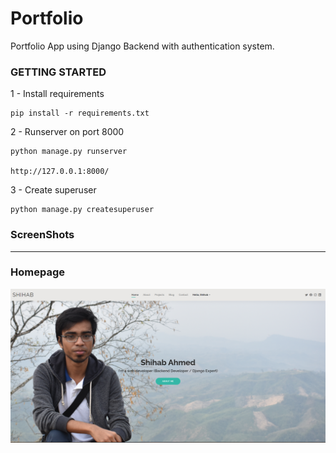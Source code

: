 # Portfolio

Portfolio App using Django Backend with authentication system.

### GETTING STARTED

1 - Install requirements 
```
pip install -r requirements.txt
```

2 - Runserver on port 8000
```
python manage.py runserver

http://127.0.0.1:8000/
```

3 - Create superuser 
```
python manage.py createsuperuser
```

### ScreenShots
<hr>

### Homepage
![HomePage](https://github.com/ShihabAhmed09/Portfolio/blob/main/static/screenshots/HomePage.png?raw=true)
